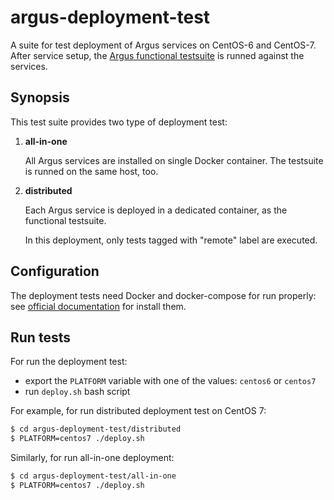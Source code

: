 # argus-deployment-test
A suite for test deployment of Argus services on CentOS-6 and CentOS-7. After service setup, the [Argus functional testsuite](https://github.com/marcocaberletti/argus-robot-testsuite) is runned against the services.

## Synopsis
This test suite provides two type of deployment test:

1. __all-in-one__

   All Argus services are installed on single Docker container. The testsuite is runned on the same host, too.
   
2. __distributed__

   Each Argus service is deployed in a dedicated container, as the functional testsuite.
   
   In this deployment, only tests tagged with "remote" label are executed.


## Configuration
The deployment tests need Docker and docker-compose for run properly: see [official documentation](https://docs.docker.com/engine/installation/) for install them.


## Run tests
For run the deployment test:

 * export the `PLATFORM` variable with one of the values: `centos6` or `centos7`
 * run `deploy.sh` bash script
 
For example, for run distributed deployment test on CentOS 7:

```bash
$ cd argus-deployment-test/distributed
$ PLATFORM=centos7 ./deploy.sh
```

Similarly, for run all-in-one deployment:

```bash
$ cd argus-deployment-test/all-in-one
$ PLATFORM=centos7 ./deploy.sh
```